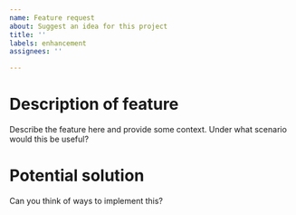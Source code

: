```yaml
---
name: Feature request
about: Suggest an idea for this project
title: ''
labels: enhancement
assignees: ''

---
```


# Description of feature
Describe the feature here and provide some context. Under what scenario would this be useful?

# Potential solution
Can you think of ways to implement this?

